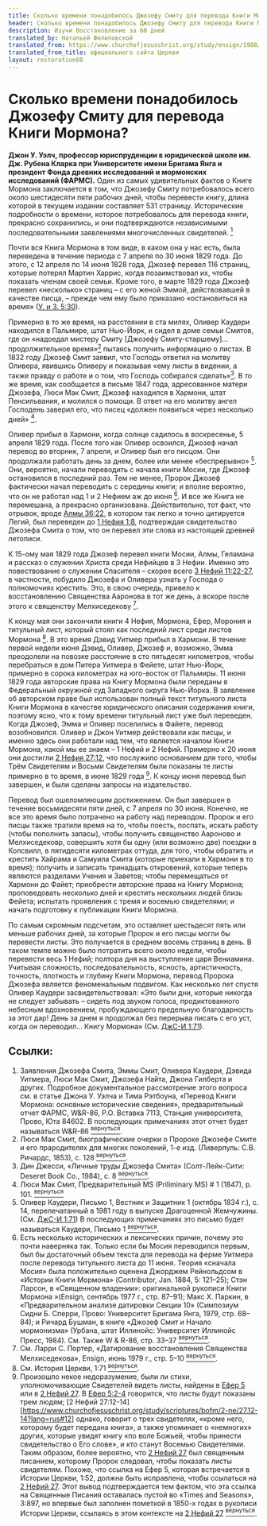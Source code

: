 ```yaml
---
title: Сколько времени понадобилось Джозефу Смиту для перевода Книги Мормона?
header: Сколько времени понадобилось Джозефу Смиту для перевода Книги Мормона?
description: Изучи Восстановление за 60 дней
translated_by: Натальей Филиповской
translated_from: https://www.churchofjesuschrist.org/study/ensign/1988/01/i-have-a-question/how-long-did-it-take-joseph-smith-to-translate-the-book-of-mormon?lang=eng
translated_from_title: официального сайта Церкви
layout: restoration60
---
```


# Сколько времени понадобилось Джозефу Смиту для перевода Книги Мормона?

<a name="source1back"></a>**Джон У. Уэлч, профессор юриспруденции в юридической школе им. Дж. Рубена Кларка при Университете имени Бригама Янга и президент Фонда древних исследований и мормонских исследований (ФАРМС).** Один из самых удивительных фактов о Книге Мормона заключается в том, что Джозефу Смиту потребовалось всего около шестидесяти пяти рабочих дней, чтобы перевести книгу, длина которой в текущем издании составляет 531 страницу. Исторические подробности о времени, которое потребовалось для перевода книги, прекрасно сохранились, и они подтверждаются независимыми последовательными заявлениями многочисленных свидетелей. [<sup>1</sup>](#source1)

Почти вся Книга Мормона в том виде, в каком она у нас есть, была переведена в течение периода с 7 апреля по 30 июня 1829 года. До этого, с 12 апреля по 14 июня 1828 года, Джозеф перевел 116 страниц, которые потерял Мартин Харрис, когда позаимствовал их, чтобы показать членам своей семьи. Кроме того, в марте 1829 года Джозеф перевел «несколько» страниц – с его женой Эммой, действовавшей в качестве писца, – прежде чем ему было приказано «остановиться на время» ([У. и З. 5:30](https://www.churchofjesuschrist.org/study/scriptures/dc-testament/dc/5.30?lang=rus#30)).

<a name="source2back"></a><a name="source3back"></a><a name="source4back"></a>Примерно в то же время, на расстоянии в ста милях, Оливер Каудери находился в Пальмире, штат Нью-Йорк, и сидел в доме семьи Смитов, где он «надоедал мистеру Смиту [Джозефу Смиту-старшему]… продолжительное время»[<sup>2</sup>](#source2) пытаясь получить информацию о листах. В 1832 году Джозеф Смит заявил, что Господь ответил на молитву Оливера, явившись Оливеру и показывая «ему листы в видении, а также правду о работе и о том, что Господь собирался сделать»[<sup>3</sup>](#source3). В то же время, как сообщается в письме 1847 года, адресованное матери Джозефа, Люси Мак Смит, Джозеф находился в Хармони, штат Пенсильвания, и молился о помощи. В ответ на его молитву ангел Господень заверил его, что писец «должен появиться через несколько дней» [<sup>4</sup>](#source4).

Оливер прибыл в Хармони, когда солнце садилось в воскресенье, 5 апреля 1829 года. После того как Оливер освоился, Джозеф начал перевод во вторник, 7 апреля, и Оливер был его писцом. Они продолжали работать день за днем, более или менее «беспрерывно» [<sup>5</sup>](#source5)<a name="source5back"></a>. Они, вероятно, начали переводить с начала книги Мосии, где Джозеф остановился в последний раз. Тем не менее, Пророк Джозеф фактически начал переводить с середины книги; и вполне вероятно, что он не работал над 1 и 2 Нефием аж до июня [<sup>6</sup>](#source6)<a name="source3back"></a>. И все же Книга не перемешана, а прекрасно организована. Действительно, тот факт, что отрывок, вроде [Алмы 36:22](https://www.churchofjesuschrist.org/study/scriptures/bofm/alma/36.22?lang=rus#22), в котором так легко и точно цитируется Легий, был переведен до [1 Нефия 1:8](https://www.churchofjesuschrist.org/study/scriptures/bofm/1-ne/1.8?lang=rus#8), подтверждая свидетельство Джозефа Смита о том, что он перевел эти слова из настоящей древней летописи.

К 15-ому мая 1829 года Джозеф перевел книги Мосии, Алмы, Геламана и рассказ о служении Христа среди Нефийцев в 3 Нефии. Именно это повествование о служении Спасителя – скорее всего [3 Нефий 11:22-27](https://www.churchofjesuschrist.org/study/scriptures/bofm/3-ne/11.22-27?lang=rus#22), в частности, побудило Джозефа и Оливера узнать у Господа о полномочиях крестить. Это, в свою очередь, привело к восстановлению Священства Ааронова в тот же день, а вскоре после этого к священству Мелхиседекову [<sup>7</sup>](#source7)<a name="source7back"></a>.

К концу мая они закончили книги 4 Нефия, Мормона, Ефер, Морония и титульный лист, который стоял как последний лист среди листов Мормона [<sup>8</sup>](#source8)<a name="source8back"></a>. В это время Дэвид Уитмер прибыл в Хармони. В течение первой недели июня Дэвид, Оливер, Джозеф и, возможно, Эмма преодолели на повозке расстояние в сто пятьдесят километров, чтобы перебраться в дом Питера Уитмера в Фейете, штат Нью-Йорк, примерно в сорока километрах на юго-восток от Пальмиры. 11 июня 1829 года авторские права на Книгу Мормона были переданы в Федеральный окружной суд Западного округа Нью-Йорка. В заявление об авторском праве был использован полный текст титульного листа Книги Мормона в качестве юридического описания содержания книги, поэтому ясно, что к тому времени титульный лист уже был переведен.
Когда Джозеф, Эмма и Оливер поселились в Файете, перевод возобновился. Оливер и Джон Уитмер действовали как писцы, и именно здесь они работали над тем, что является началом Книги Мормона, какой мы ее знаем – 1 Нефий и 2 Нефий. Примерно к 20 июня они достигли [2 Нефия 27:12](https://www.churchofjesuschrist.org/study/scriptures/bofm/2-ne/27.12?lang=rus#12), что послужило основанием для того, чтобы Трём Свидетелям и Восьми Свидетелям были показаны те листы примерно в то время, в июне 1829 года [<sup>9</sup>](#source9)<a name="source9back"></a>. К концу июня перевод был завершен, и были сделаны запросы на издательство.

Перевод был ошеломляющим достижением. Он был завершен в течение восьмидесяти пяти дней, с 7 апреля по 30 июня. Конечно, не все это время было потрачено на работу над переводом. Пророк и его писцы также тратили время на то, чтобы поесть, поспать, искать работу (чтобы пополнить запасы), чтобы получить священство Аароново и Мелхиседековр, совершить хотя бы одну (или возможно две) поездки в Колсвилл, в пятидесяти километрах оттуда, для того, чтобы обратить и крестить Хайрама и Самуила Смита (которые приехали в Хармони в то время); получить и записать тринадцать откровений, которые теперь являются разделами Учения и Заветов; чтобы перемещаться от Хармони до Файет; приобрести авторские права на Книгу Мормона; проповедовать несколько дней и крестить нескольких людей близь Фейета; испытать проявления с тремя и восемью свидетелями; и начать подготовку к публикации Книги Мормона.

По самым скромным подсчетам, это оставляет шестьдесят пять или меньше рабочих дней, за которые Пророк и его писцы могли бы перевести листы. Это получается в среднем восемь страниц в день. В таком темпе можно было потратить всего около недели, чтобы перевести весь 1 Нефий; полтора дня на выступление царя Вениамина. Учитывая сложность, последовательность, ясность, артистичность, точность, плотность и глубину Книги Мормона, перевод Пророка Джозефа является феноменальным подвигом. Как несколько лет спустя Оливер Каудери засвидетельствовал: «Это были дни, которые никогда не следует забывать – сидеть под звуком голоса, продиктованного небесным вдохновением, пробуждающего предельную благодарность за этот дар! День за днем ​​я продолжал без перерыва писать с его уст, когда он переводил... Книгу Мормона» (См. [ДжС-И 1:71](https://www.churchofjesuschrist.org/study/scriptures/pgp/js-h/1.71?lang=rus#71)).

## Ссылки:

1. <a name="source1"></a> Заявления Джозефа Смита, Эммы Смит, Оливера Каудери, Дэвида Уитмера, Люси Мак Смит, Джозефа Найта, Джона Гилберта и других. Подробное документальное рассмотрение этого вопроса см. в статье Джона У. Уэлча и Тима Рэтбоуна, «Перевод Книги Мормона: основные исторические сведения», предварительный отчет ФАРМС, W&R-86, P.O. Вставка 7113, Станция университета, Прово, Юта 84602. В последующих примечаниях этот отчет будет называться W&R-86 [<sup>вернуться</sup>](#source1back).
2. <a name="source2"></a> Люси Мак Смит, биографические очерки о Пророке Джозефе Смите и его прародителях для многих поколений, 1-е изд. (Ливерпуль: С.В. Ричардс, 1853), с. 128 [<sup>вернуться</sup>](#source2back).
3. <a name="source3"></a> Дин Джесси, «Личные труды Джозефа Смита» (Солт-Лейк-Сити: Deseret Book Co., 1984), с. 8 [<sup>вернуться</sup>](#source3back).
4. <a name="source4"></a> Люси Мак Смит, Предварительный MS (Priliminary MS) # 1 (1847), p. 101. [<sup>вернуться</sup>](#source4back)
5. <a name="source5"></a> Оливер Каудери, Письмо 1, Вестник и Защитник 1 (октябрь 1834 г.), с. 14, перепечатанный в 1981 году в выпуске Драгоценной Жемчужины. (См. [ДжС-И 1:71](https://www.churchofjesuschrist.org/study/scriptures/pgp/js-h/1.71?lang=rus#71)) В последующих примечаниях это письмо будет называться Каудери, Письмо 1 [<sup>вернуться</sup>](#source5back).
6. <a name="source6"></a> Есть несколько исторических и лексических причин, почему это почти наверняка так. Только если бы Мосия переводился первым, был бы достаточный объем текста для перевода на ферме Уитмера после перевода титульного листа до 11 июня. Теория «сначала Мосия» была положительно оценена Джорджем Рейнольдсом в «Истории Книги Мормона» (Contributor, Jan. 1884, 5: 121–25); Стэн Ларсон, в «Священном владении»: оригинальной рукописи Книги Мормона »(Ensign, сентябрь 1977 г., стр. 87–91); Макс Х. Паркин, в «Предварительном анализе датировки Секции 10» (Симпозиум Сидни Б. Сперри, Прово: Университет Бригама Янга, 1979, стр. 68–84); и Ричард Бушман, в книге «Джозеф Смит и Начало мормонизма» (Урбана, штат Иллинойс: Университет Иллинойс Пресс, 1984). См. Также W & R-86, стр. 33–37 [<sup>вернуться</sup>](#source6back).
7. <a name="source7"></a> См. Ларри С. Портер, «Датирование восстановления Священства Мелхиседекова», Ensign, июнь 1979 г., стр. 5–10 [<sup>вернуться</sup>](#source7back).
8. <a name="source8"></a> См. История Церкви, 1:71 [<sup>вернуться</sup>](#source8back).
9. <a name="source9"></a> Произошло некое недоразумение, были ли стихи, уполномочивающие Свидетелей видеть листы, найдены в [Ефер 5](https://www.churchofjesuschrist.org/study/scriptures/bofm/ether/5?lang=rus) или в [2 Нефий 27](https://www.churchofjesuschrist.org/study/scriptures/bofm/2-ne/27?lang=rus). В [Ефер 5:2-4](https://www.churchofjesuschrist.org/study/scriptures/bofm/ether/5.2-4?lang=rus#2) говорится, что листы будут показаны трем людям; [2 Нефий 27:12-14][https://www.churchofjesuschrist.org/study/scriptures/bofm/2-ne/27.12-14?lang=rus#12] однако, говорит о трех свидетелях, «кроме него, которому будет передана книга», а также упоминает о «немногих» других, которые увидят книгу «по воле Божьей, чтобы принести свидетельство о Его слове», и кто станут Восемью Свидетелями. Таким образом, более вероятно, что [2 Нефий 27](https://www.churchofjesuschrist.org/study/scriptures/bofm/2-ne/27?lang=rus) был священным писанием, которому Пророк следовал, чтобы показать листы свидетелям. Похоже, что ссылка на Ефер 5, которая встречается в Истории Церкви, 1:52, должна быть исправлена, чтобы ссылаться на [2 Нефий 27](https://www.churchofjesuschrist.org/study/scriptures/bofm/2-ne/27?lang=rus). Этот вывод подтверждается тем фактом, что эта ссылка на Священные Писания оставалась пустой во «Times and Seasons», 3:897, но впервые был заполнен пометкой в 1850-х годах в рукописи Истории Церкви, ссылаясь в этом контексте на [2 Нефий 27](https://www.churchofjesuschrist.org/study/scriptures/bofm/2-ne/27?lang=rus) [<sup>вернуться</sup>](#source9back).
